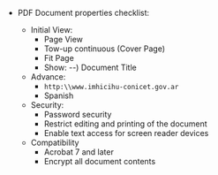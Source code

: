 * PDF Document properties checklist:

     - Initial View:
         + Page View
         + Tow-up continuous (Cover Page)
         +  Fit Page
         + Show: --) Document Title
     - Advance:
         + `http:\\www.imhicihu-conicet.gov.ar`
         + Spanish
     - Security:
         + Password security
         + Restrict editing and printing of the document
         + Enable text access for screen reader devices
     - Compatibility 
         + Acrobat 7 and later
         + Encrypt all document contents